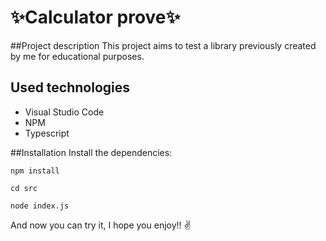 ﻿# ✨Calculator prove✨

##Project description 
This project aims to test a library previously created by me for educational purposes.

## Used technologies
* Visual Studio Code
* NPM
* Typescript

##Installation
Install the dependencies:

`npm install`

`cd src`

`node index.js`



And now you can try it, I hope you enjoy!! ✌️

